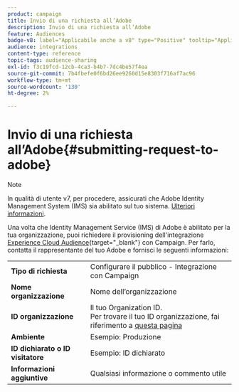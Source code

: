 ```yaml
---
product: campaign
title: Invio di una richiesta all’Adobe
description: Invio di una richiesta all’Adobe
feature: Audiences
badge-v8: label="Applicabile anche a v8" type="Positive" tooltip="Applicabile anche a Campaign v8"
audience: integrations
content-type: reference
topic-tags: audience-sharing
exl-id: f3c19fcd-12cb-4ca3-b4b7-7dc4be57f4ea
source-git-commit: 7b4fbefe0f6bd26ee9260d15e8303f716af7ac96
workflow-type: tm+mt
source-wordcount: '130'
ht-degree: 2%

---
```


# Invio di una richiesta all’Adobe{#submitting-request-to-adobe}

>[!NOTE]
>
>In qualità di utente v7, per procedere, assicurati che Adobe Identity Management System (IMS) sia abilitato sul tuo sistema. [Ulteriori informazioni](../../integrations/using/about-adobe-id.md).

Una volta che Identity Management Service (IMS) di Adobe è abilitato per la tua organizzazione, puoi richiedere il provisioning dell&#39;integrazione [Experience Cloud Audience](https://experienceleague.adobe.com/en/docs/core-services/interface/services/audiences/overview){target="_blank"} con Campaign. Per farlo, contatta il rappresentante del tuo Adobe e fornisci le seguenti informazioni:

<table> 
 <tbody> 
  <tr> 
   <td> <strong>Tipo di richiesta</strong><br /> </td> 
   <td> Configurare il pubblico - Integrazione con Campaign </td> 
  </tr> 
  <tr> 
   <td> <strong>Nome organizzazione</strong><br /> </td> 
   <td> Nome dell’organizzazione </td> 
  </tr> 
  <tr> 
   <td> <strong>ID organizzazione</strong><br /> </td> 
   <td> Il tuo Organization ID. <br> Per trovare il tuo ID organizzazione, fai riferimento a <a href="https://experienceleague.adobe.com/docs/core-services/interface/administration/organizations.html?lang=it">questa pagina</a></td> 
  </tr> 
  <tr> 
   <td> <strong>Ambiente</strong><br /> </td> 
   <td> Esempio: Produzione </td> 
  </tr> 
  <!--tr> 
   <td> <strong>AAM or People Service</strong><br /> </td> 
   <td> Example: Adobe Audience Manager. Make sure to mention whether or not you own Audience Manager license.</td> 
  </tr--> 
  <tr> 
   <td> <strong>ID dichiarato o ID visitatore</strong><br /> </td> 
   <td> Esempio: ID dichiarato </td> 
  </tr> 
  <tr> 
   <td> <strong>Informazioni aggiuntive</strong><br /> </td> 
   <td> Qualsiasi informazione o commento utile </td> 
  </tr> 
 </tbody> 
</table>
